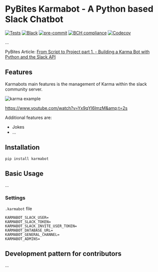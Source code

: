 # PyBites Karmabot - A Python based Slack Chatbot

[![Tests](https://github.com/pogross/karmabot/workflows/Tests/badge.svg)](https://github.com/pogross/karmabot/actions?workflow=Tests)
[![Black](https://img.shields.io/badge/code%20style-black-000000.svg)](https://github.com/psf/black)
[![pre-commit](https://img.shields.io/badge/pre--commit-enabled-brightgreen?logo=pre-commit&logoColor=white)](https://github.com/pre-commit/pre-commit)
[![BCH compliance](https://bettercodehub.com/edge/badge/pybites/karmabot?branch=master)](https://bettercodehub.com/)
[![Codecov](https://codecov.io/gh/pogross/karmabot/branch/master/graph/badge.svg)](https://codecov.io/gh/pogross/karmabot)

...

PyBites Article: [From Script to Project part 1. - Building a Karma Bot with Python and the Slack API](https://pybit.es/slack-karma-bot.html)

## Features

Karmabots main features is the management of Karma within the slack community server.

![karma example](https://pybit.es/images/karma_example.png)

https://www.youtube.com/watch?v=Yx9qYl6lmzM&amp;t=2s

Additional features are:

- Jokes
- ...

## Installation

`pip install karmabot`

## Basic Usage

...

### Settings

`.karmabot` file

```env
KARMABOT_SLACK_USER=
KARMABOT_SLACK_TOKEN=
KARMABOT_SLACK_INVITE_USER_TOKEN=
KARMABOT_DATABASE_URL=
KARMABOT_GENERAL_CHANNEL=
KARMABOT_ADMINS=
```

## Development pattern for contributors

...
